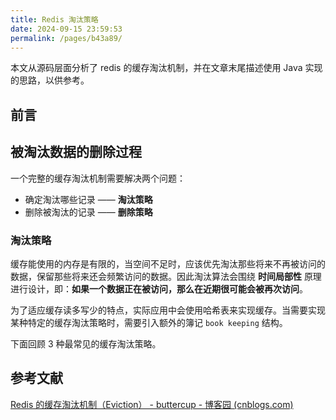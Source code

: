 ```yaml
---
title: Redis 淘汰策略
date: 2024-09-15 23:59:53
permalink: /pages/b43a89/
---
```


本文从源码层面分析了 redis 的缓存淘汰机制，并在文章末尾描述使用 Java 实现的思路，以供参考。

## 前言

## 被淘汰数据的删除过程

一个完整的缓存淘汰机制需要解决两个问题：

- 确定淘汰哪些记录 —— **淘汰策略**
- 删除被淘汰的记录 —— **删除策略**

### 淘汰策略

缓存能使用的内存是有限的，当空间不足时，应该优先淘汰那些将来不再被访问的数据，保留那些将来还会频繁访问的数据。因此淘汰算法会围绕 **时间局部性** 原理进行设计，即：**如果一个数据正在被访问，那么在近期很可能会被再次访问**。

为了适应缓存读多写少的特点，实际应用中会使用哈希表来实现缓存。当需要实现某种特定的缓存淘汰策略时，需要引入额外的簿记 `book keeping` 结构。

下面回顾 3 种最常见的缓存淘汰策略。

## 参考文献

[Redis 的缓存淘汰机制（Eviction） - buttercup - 博客园 (cnblogs.com)](https://www.cnblogs.com/buttercup/p/13888110.html)
